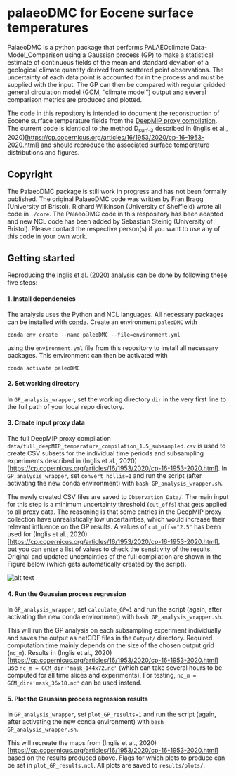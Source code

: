 # palaeoDMC for Eocene surface temperatures
PalaeoDMC is a python package that performs PALAEOclimate Data-Model_Comparison using a Gaussian process (GP) to make a statistical estimate of continuous fields of the mean and standard deviation of a geological climate quantity derived from scattered point observations. The uncertainty of each data point is accounted for in the process and must be supplied with the input. The GP can then be compared with regular gridded general circulation model (GCM, “climate model”) output and several comparison metrics are produced and plotted.

The code in this repository is intended to document the reconstruction of Eocene surface temperature fields from the [DeepMIP proxy compilation](https://gmd.copernicus.org/articles/12/3149/2019/). The current code is identical to the method D<sub>surf-3</sub> described in (Inglis et al., 2020)[https://cp.copernicus.org/articles/16/1953/2020/cp-16-1953-2020.html] and should reproduce the associated surface temperature distributions and figures.

## Copyright
The PalaeoDMC package is still work in progress and has not been formally published. The original PalaeoDMC code was written by Fran Bragg (University of Bristol). Richard Wilkinson (University of Sheffield) wrote all code in `./core`. The PalaeoDMC code in this respository has been adapted and new NCL code has been added by Sebastian Steinig (University of Bristol). Please contact the respective person(s) if you want to use any of this code in your own work.

## Getting started
Reproducing the [Inglis et al. (2020) analysis](https://cp.copernicus.org/articles/16/1953/2020/cp-16-1953-2020.html) can be done by following these five steps:

#### 1. Install dependencies
The analysis uses the Python and NCL languages. All necessary packages can be installed with  [conda](https://conda.io/projects/conda/en/latest/index.html). Create an environment `paleoDMC` with 

```
conda env create --name paleoDMC --file=environment.yml
``` 

using the `environment.yml` file from this repository to install all necessary packages. This environment can then be activated with

```
conda activate paleoDMC
```

#### 2. Set working directory
In `GP_analysis_wrapper`, set the working directory `dir` in the very first line to the full path of your local repo directory.

#### 3. Create input proxy data
The full DeepMIP proxy compilation `data/full_deepMIP_temperature_compilation_1.5_subsampled.csv` is used to create CSV subsets for the individual time periods and subsampling experiments described in (Inglis et al., 2020)[https://cp.copernicus.org/articles/16/1953/2020/cp-16-1953-2020.html]. In `GP_analysis_wrapper`, set `convert_hollis=1` and run the script (after activating the new conda environment) with `bash GP_analysis_wrapper.sh`.

The newly created CSV files are saved to `Observation_Data/`. The main input for this step is a minimum uncertainty threshold (`cut_offs`) that gets applied to all proxy data. The reasoning is that some entries in the DeepMIP proxy collection have unrealistically low uncertainties, which would increase their relevant influence on the GP results. A values of `cut_offs="2.5"` has been used for (Inglis et al., 2020)[https://cp.copernicus.org/articles/16/1953/2020/cp-16-1953-2020.html], but you can enter a list of values to check the sensitivity of the results. Original and updated uncertainties of the full compilation are shown in the Figure below (which gets automatically created by the script).

![alt text](https://github.com/sebsteinig/paleoDMC/blob/main/example_output/DeepMIP_proxy_SD.png?raw=true)


#### 4. Run the Gaussian process regression
In `GP_analysis_wrapper`, set `calculate_GP=1` and run the script (again, after activating the new conda environment) with `bash GP_analysis_wrapper.sh`.

This will run the GP analysis on each subsampling experiment individually and saves the output as netCDF files in the `Output/` directory. Required computation time mainly depends on the size of the chosen output grid (`nc_m`). Results in (Inglis et al., 2020)[https://cp.copernicus.org/articles/16/1953/2020/cp-16-1953-2020.html] use `nc_m = GCM_dir+'mask_144x72.nc'` (which can take several hours to be computed for all time slices and experiments). For testing, `nc_m = GCM_dir+'mask_36x18.nc'` can be used instead.

#### 5. Plot the Gaussian process regression results
In `GP_analysis_wrapper`, set `plot_GP_results=1` and run the script (again, after activating the new conda environment) with `bash GP_analysis_wrapper.sh`.

This will recreate the maps from (Inglis et al., 2020)[https://cp.copernicus.org/articles/16/1953/2020/cp-16-1953-2020.html] based on the results produced above. Flags for which plots to produce can be set in `plot_GP_results.ncl`. All plots are saved to `results/plots/`.